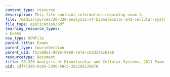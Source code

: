 ```yaml
---
content_type: resource
description: This file contains information regarding exam 1.
file: /media/courses/20-320-analysis-of-biomolecular-and-cellular-systems-fall-2012/1df473d86c66539868c52821d8139878_MIT20_320F12_2011Exam1_Sol.pdf
file_type: application/pdf
learning_resource_types:
- Exams
ocw_type: OCWFile
parent_title: Exams
parent_type: CourseSection
parent_uid: fbc59861-9d9b-9960-7e7e-c62d376c6ae8
resourcetype: Document
title: 20.320 Analysis of Biomolecular and Cellular Systems, 2011 Exam 1
uid: 1df473d8-6c66-5398-68c5-2821d8139878
---
```

